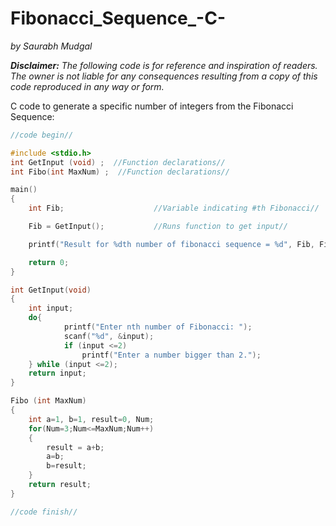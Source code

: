 # Fibonacci_Sequence_-C-
_by Saurabh Mudgal_

 ___Disclaimer:__ The following code is for reference and inspiration of readers. The owner is not liable for any consequences resulting from a copy of this code reproduced in any way or form._

C code to generate a specific number of integers from the Fibonacci Sequence: 

```C
//code begin//

#include <stdio.h>
int GetInput (void) ;  //Function declarations//
int Fibo(int MaxNum) ;  //Function declarations//

main()
{
    int Fib;                    //Variable indicating #th Fibonacci//

    Fib = GetInput();           //Runs function to get input//

    printf("Result for %dth number of fibonacci sequence = %d", Fib, Fibo(Fib));

    return 0;
}

int GetInput(void)
{
    int input;
    do{
            printf("Enter nth number of Fibonacci: ");
            scanf("%d", &input);
            if (input <=2)
                printf("Enter a number bigger than 2.");
    } while (input <=2);
    return input;
}

Fibo (int MaxNum)
{
    int a=1, b=1, result=0, Num;
    for(Num=3;Num<=MaxNum;Num++)
    {
        result = a+b;
        a=b;
        b=result;
    }
    return result;
}

//code finish//
```
